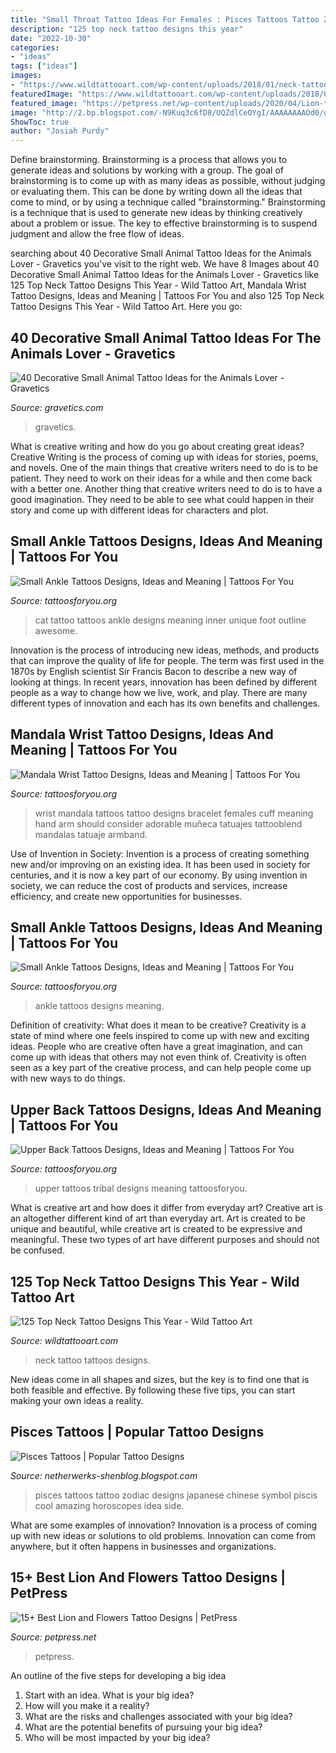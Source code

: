 ```yaml
---
title: "Small Throat Tattoo Ideas For Females : Pisces Tattoos Tattoo Zodiac Designs Japanese Chinese Symbol Piscis Cool Amazing Horoscopes Idea Side"
description: "125 top neck tattoo designs this year"
date: "2022-10-30"
categories:
- "ideas"
tags: ["ideas"]
images:
- "https://www.wildtattooart.com/wp-content/uploads/2018/01/neck-tattoos-0910174.jpg"
featuredImage: "https://www.wildtattooart.com/wp-content/uploads/2018/01/neck-tattoos-0910174.jpg"
featured_image: "https://petpress.net/wp-content/uploads/2020/04/Lion-tattoo-with-flowers-picture.jpg"
image: "http://2.bp.blogspot.com/-N9Kuq3c6fD8/UQZdlCeOYgI/AAAAAAAAOd0/gbo8ikLCXkA/s1600/Pisces_tattoo_10.jpg"
ShowToc: true
author: "Josiah Purdy"
---
```



Define brainstorming.
Brainstorming is a process that allows you to generate ideas and solutions by working with a group. The goal of brainstorming is to come up with as many ideas as possible, without judging or evaluating them. This can be done by writing down all the ideas that come to mind, or by using a technique called "brainstorming." Brainstorming is a technique that is used to generate new ideas by thinking creatively about a problem or issue. The key to effective brainstorming is to suspend judgment and allow the free flow of ideas.

	

		
searching about 40 Decorative Small Animal Tattoo Ideas for the Animals Lover - Gravetics you've visit to the right web. We have 8 Images about 40 Decorative Small Animal Tattoo Ideas for the Animals Lover - Gravetics like 125 Top Neck Tattoo Designs This Year - Wild Tattoo Art, Mandala Wrist Tattoo Designs, Ideas and Meaning | Tattoos For You and also 125 Top Neck Tattoo Designs This Year - Wild Tattoo Art. Here you go:
		
    
## 40 Decorative Small Animal Tattoo Ideas For The Animals Lover - Gravetics

<img loading=lazy src="https://www.gravetics.com/wp-content/uploads/2017/08/Rabbit-Tattoo.jpg" onerror="this.onerror=null;this.src='https://tse3.mm.bing.net/th?id=OIP.kA_fOjB-IytcjH31kejL8gHaLH&amp;pid=15.1';" alt="40 Decorative Small Animal Tattoo Ideas for the Animals Lover - Gravetics">

_Source: gravetics.com_

>gravetics. 

	

What is creative writing and how do you go about creating great ideas?
Creative Writing is the process of coming up with ideas for stories, poems, and novels. One of the main things that creative writers need to do is to be patient. They need to work on their ideas for a while and then come back with a better one. Another thing that creative writers need to do is to have a good imagination. They need to be able to see what could happen in their story and come up with different ideas for characters and plot.

    
## Small Ankle Tattoos Designs, Ideas And Meaning | Tattoos For You

<img loading=lazy src="https://www.tattoosforyou.org/wp-content/uploads/2016/02/Small-Inner-Ankle-Tattoos.jpg" onerror="this.onerror=null;this.src='https://tse1.mm.bing.net/th?id=OIP.BEaHCmRd8WEK556mdSsQvAHaJ4&amp;pid=15.1';" alt="Small Ankle Tattoos Designs, Ideas and Meaning | Tattoos For You">

_Source: tattoosforyou.org_

>cat tattoo tattoos ankle designs meaning inner unique foot outline awesome. 

	

Innovation is the process of introducing new ideas, methods, and products that can improve the quality of life for people. The term was first used in the 1870s by English scientist Sir Francis Bacon to describe a new way of looking at things. In recent years, innovation has been defined by different people as a way to change how we live, work, and play. There are many different types of innovation and each has its own benefits and challenges.

    
## Mandala Wrist Tattoo Designs, Ideas And Meaning | Tattoos For You

<img loading=lazy src="https://www.tattoosforyou.org/wp-content/uploads/2017/06/Mandala-Wrist-Tattoos-for-Females.jpg" onerror="this.onerror=null;this.src='https://tse2.mm.bing.net/th?id=OIP.brmXS0RFs-9YLm2ZfPoYTQHaIg&amp;pid=15.1';" alt="Mandala Wrist Tattoo Designs, Ideas and Meaning | Tattoos For You">

_Source: tattoosforyou.org_

>wrist mandala tattoos tattoo designs bracelet females cuff meaning hand arm should consider adorable muñeca tatuajes tattooblend mandalas tatuaje armband. 

	

Use of Invention in Society:
Invention is a process of creating something new and/or improving on an existing idea. It has been used in society for centuries, and it is now a key part of our economy. By using invention in society, we can reduce the cost of products and services, increase efficiency, and create new opportunities for businesses.

    
## Small Ankle Tattoos Designs, Ideas And Meaning | Tattoos For You

<img loading=lazy src="https://www.tattoosforyou.org/wp-content/uploads/2016/02/Small-Ankle-Tattoos-for-Women.jpg" onerror="this.onerror=null;this.src='https://tse3.mm.bing.net/th?id=OIP.TRFm_KrrZWkvU-7-wp0WawHaJ4&amp;pid=15.1';" alt="Small Ankle Tattoos Designs, Ideas and Meaning | Tattoos For You">

_Source: tattoosforyou.org_

>ankle tattoos designs meaning. 

	

Definition of creativity: What does it mean to be creative?
Creativity is a state of mind where one feels inspired to come up with new and exciting ideas. People who are creative often have a great imagination, and can come up with ideas that others may not even think of. Creativity is often seen as a key part of the creative process, and can help people come up with new ways to do things.

    
## Upper Back Tattoos Designs, Ideas And Meaning | Tattoos For You

<img loading=lazy src="http://www.tattoosforyou.org/wp-content/uploads/2016/03/Upper-Back-Tribal-Tattoos.jpg" onerror="this.onerror=null;this.src='https://tse1.mm.bing.net/th?id=OIP.ORoXn8dPoe3iCeUQ8M3_igHaJ4&amp;pid=15.1';" alt="Upper Back Tattoos Designs, Ideas and Meaning | Tattoos For You">

_Source: tattoosforyou.org_

>upper tattoos tribal designs meaning tattoosforyou. 

	

What is creative art and how does it differ from everyday art?
Creative art is an altogether different kind of art than everyday art. Art is created to be unique and beautiful, while creative art is created to be expressive and meaningful. These two types of art have different purposes and should not be confused.

    
## 125 Top Neck Tattoo Designs This Year - Wild Tattoo Art

<img loading=lazy src="https://www.wildtattooart.com/wp-content/uploads/2018/01/neck-tattoos-0910174.jpg" onerror="this.onerror=null;this.src='https://tse4.mm.bing.net/th?id=OIP.QzBhxyKPvpXudt92BjlKEwHaJ4&amp;pid=15.1';" alt="125 Top Neck Tattoo Designs This Year - Wild Tattoo Art">

_Source: wildtattooart.com_

>neck tattoo tattoos designs. 

	

New ideas come in all shapes and sizes, but the key is to find one that is both feasible and effective. By following these five tips, you can start making your own ideas a reality.

    
## Pisces Tattoos | Popular Tattoo Designs

<img loading=lazy src="http://2.bp.blogspot.com/-N9Kuq3c6fD8/UQZdlCeOYgI/AAAAAAAAOd0/gbo8ikLCXkA/s1600/Pisces_tattoo_10.jpg" onerror="this.onerror=null;this.src='https://tse4.mm.bing.net/th?id=OIP.8KX6pQQfDRQVYy9LliZTDQHaFm&amp;pid=15.1';" alt="Pisces Tattoos | Popular Tattoo Designs">

_Source: netherwerks-shenblog.blogspot.com_

>pisces tattoos tattoo zodiac designs japanese chinese symbol piscis cool amazing horoscopes idea side. 

	

What are some examples of innovation?
Innovation is a process of coming up with new ideas or solutions to old problems. Innovation can come from anywhere, but it often happens in businesses and organizations.

    
## 15+ Best Lion And Flowers Tattoo Designs | PetPress

<img loading=lazy src="https://petpress.net/wp-content/uploads/2020/04/Lion-tattoo-with-flowers-picture.jpg" onerror="this.onerror=null;this.src='https://tse1.mm.bing.net/th?id=OIP.OHsNYLtCbT1aBoh9CbrQIAHaHa&amp;pid=15.1';" alt="15+ Best Lion and Flowers Tattoo Designs | PetPress">

_Source: petpress.net_

>petpress. 

	

An outline of the five steps for developing a big idea
1. Start with an idea. What is your big idea?
2. How will you make it a reality?
3. What are the risks and challenges associated with your big idea?
4. What are the potential benefits of pursuing your big idea?
5. Who will be most impacted by your big idea?

